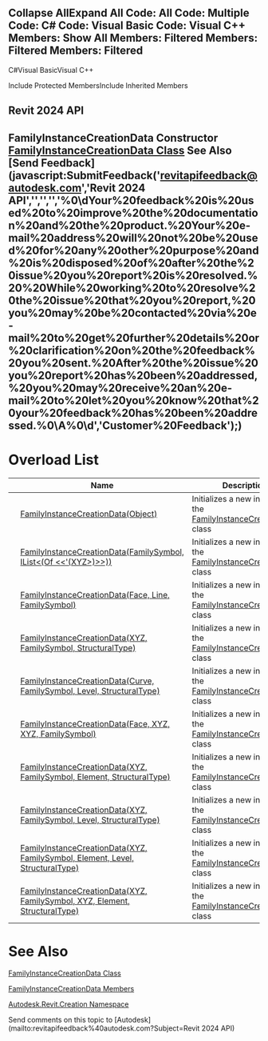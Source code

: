 ﻿

Collapse AllExpand All Code: All Code: Multiple Code: C# Code: Visual Basic Code: Visual C++  Members: Show All Members: Filtered Members: Filtered Members: Filtered   
---  
  
C#Visual BasicVisual C++

Include Protected MembersInclude Inherited Members

Revit 2024 API  
---  
FamilyInstanceCreationData Constructor   
[FamilyInstanceCreationData Class](bcd1f300-616b-5a36-9909-5273f99d78c8.md) See Also [Send Feedback](javascript:SubmitFeedback\('revitapifeedback@autodesk.com','Revit 2024 API','','','','%0\\dYour%20feedback%20is%20used%20to%20improve%20the%20documentation%20and%20the%20product.%20Your%20e-mail%20address%20will%20not%20be%20used%20for%20any%20other%20purpose%20and%20is%20disposed%20of%20after%20the%20issue%20you%20report%20is%20resolved.%20%20While%20working%20to%20resolve%20the%20issue%20that%20you%20report,%20you%20may%20be%20contacted%20via%20e-mail%20to%20get%20further%20details%20or%20clarification%20on%20the%20feedback%20you%20sent.%20After%20the%20issue%20you%20report%20has%20been%20addressed,%20you%20may%20receive%20an%20e-mail%20to%20let%20you%20know%20that%20your%20feedback%20has%20been%20addressed.%0\\A%0\\d','Customer%20Feedback'\);)  
---  
  
# Overload List

|  | Name | Description |
| --- | --- | --- |
|  | [FamilyInstanceCreationData(Object)](29f84e38-f353-df06-d0b9-b8db5cdbaa3e.md) | Initializes a new instance of the [FamilyInstanceCreationData](bcd1f300-616b-5a36-9909-5273f99d78c8.md) class |
|  | [FamilyInstanceCreationData(FamilySymbol, IList<(Of <<'(XYZ>)>>))](40187fb8-8080-71a7-c80a-6000d587f371.md) | Initializes a new instance of the [FamilyInstanceCreationData](bcd1f300-616b-5a36-9909-5273f99d78c8.md) class |
|  | [FamilyInstanceCreationData(Face, Line, FamilySymbol)](df5d0413-c320-1e56-b7c6-e439f30d0ba5.md) | Initializes a new instance of the [FamilyInstanceCreationData](bcd1f300-616b-5a36-9909-5273f99d78c8.md) class |
|  | [FamilyInstanceCreationData(XYZ, FamilySymbol, StructuralType)](f31a2d18-fcc2-73ac-7cd2-222f8e0b3e42.md) | Initializes a new instance of the [FamilyInstanceCreationData](bcd1f300-616b-5a36-9909-5273f99d78c8.md) class |
|  | [FamilyInstanceCreationData(Curve, FamilySymbol, Level, StructuralType)](a166bf08-1e02-7e57-cfe7-3885dd373036.md) | Initializes a new instance of the [FamilyInstanceCreationData](bcd1f300-616b-5a36-9909-5273f99d78c8.md) class |
|  | [FamilyInstanceCreationData(Face, XYZ, XYZ, FamilySymbol)](d0042c25-fd41-565b-ccd2-8d8fe2355b40.md) | Initializes a new instance of the [FamilyInstanceCreationData](bcd1f300-616b-5a36-9909-5273f99d78c8.md) class |
|  | [FamilyInstanceCreationData(XYZ, FamilySymbol, Element, StructuralType)](aedebc4c-7452-2550-a986-70e4cd339a69.md) | Initializes a new instance of the [FamilyInstanceCreationData](bcd1f300-616b-5a36-9909-5273f99d78c8.md) class |
|  | [FamilyInstanceCreationData(XYZ, FamilySymbol, Level, StructuralType)](fe68c1c1-d00e-bb96-f891-5ed987f11353.md) | Initializes a new instance of the [FamilyInstanceCreationData](bcd1f300-616b-5a36-9909-5273f99d78c8.md) class |
|  | [FamilyInstanceCreationData(XYZ, FamilySymbol, Element, Level, StructuralType)](4cfde5a5-cceb-d551-d850-053b00df7afa.md) | Initializes a new instance of the [FamilyInstanceCreationData](bcd1f300-616b-5a36-9909-5273f99d78c8.md) class |
|  | [FamilyInstanceCreationData(XYZ, FamilySymbol, XYZ, Element, StructuralType)](f2130da0-8676-74e2-6239-7c218ced4723.md) | Initializes a new instance of the [FamilyInstanceCreationData](bcd1f300-616b-5a36-9909-5273f99d78c8.md) class |
  
# See Also

[FamilyInstanceCreationData Class](bcd1f300-616b-5a36-9909-5273f99d78c8.md)

[FamilyInstanceCreationData Members](7002a2d9-33db-fc99-420a-5b6a02103198.md)

[Autodesk.Revit.Creation Namespace](ded320da-058a-4edd-0418-0582389559a7.md)

Send comments on this topic to [Autodesk](mailto:revitapifeedback%40autodesk.com?Subject=Revit 2024 API)